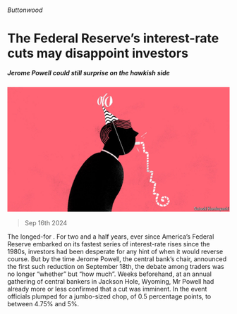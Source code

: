 ###### Buttonwood

# The Federal Reserve’s interest-rate cuts may disappoint investors 

##### Jerome Powell could still surprise on the hawkish side 

![image](images/20240921_FND003.jpg) 

> Sep 16th 2024 

The longed-for . For two and a half years, ever since America’s Federal Reserve embarked on its fastest series of interest-rate rises since the 1980s, investors had been desperate for any hint of when it would reverse course. But by the time Jerome Powell, the central bank’s chair, announced the first such reduction on September 18th, the debate among traders was no longer “whether” but “how much”. Weeks beforehand, at an annual gathering of central bankers in Jackson Hole, Wyoming, Mr Powell had already more or less confirmed that a cut was imminent. In the event officials plumped for a jumbo-sized chop, of 0.5 percentage points, to between 4.75% and 5%. 

